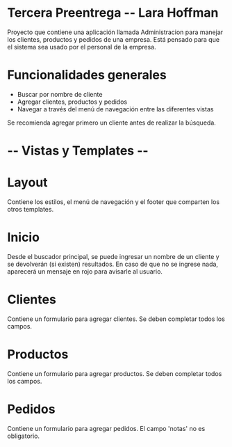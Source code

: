 # Tercera Preentrega -- Lara Hoffman
Proyecto que contiene una aplicación llamada Administracion para manejar los clientes, productos y pedidos de una empresa.
Está pensado para que el sistema sea usado por el personal de la empresa.

# Funcionalidades generales
* Buscar por nombre de cliente
* Agregar clientes, productos y pedidos
* Navegar a través del menú de navegación entre las diferentes vistas

Se recomienda agregar primero un cliente antes de realizar la búsqueda.

# -- Vistas y Templates -- #

# Layout
Contiene los estilos, el menú de navegación y el footer que comparten los otros templates.

# Inicio
Desde el buscador principal, se puede ingresar un nombre de un cliente y se devolverán (si existen) resultados. En caso de que no se ingrese nada, aparecerá un mensaje en rojo para avisarle al usuario.

# Clientes
Contiene un formulario para agregar clientes. Se deben completar todos los campos.

# Productos
Contiene un formulario para agregar productos. Se deben completar todos los campos.

# Pedidos
Contiene un formulario para agregar pedidos. El campo 'notas' no es obligatorio.
